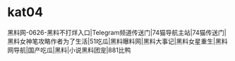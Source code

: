 # kat04
黑料网-0626-黑料不打烊入口|Telegram频道传送门|74猫导航主站|74猫传送门|黑料女神笔攻略作者为了生活|51吃瓜|黑料曝料网|黑料大事记|黑料女星重生|黑料网导航|国产吃瓜|黑料|小说黑料团宠|881比鸭
